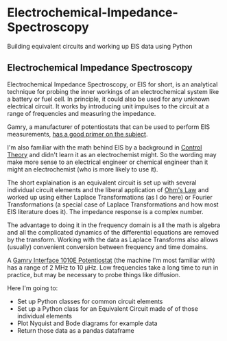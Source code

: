 # Electrochemical-Impedance-Spectroscopy
Building equivalent circuits and working up EIS data using Python

## Electrochemical Impedance Spectroscopy

Electrochemical Impedance Spectroscopy, or EIS for short, is an analytical technique for probing the inner workings of an electrochemical system like a battery or fuel cell. In principle, it could also be used for any unknown electrical circuit. It works by introducing unit impulses to the circuit at a range of frequencies and measuring the impedance.

Gamry, a manufacturer of potentiostats that can be used to perform EIS measurements, [has a good primer on the subject](https://www.gamry.com/application-notes/EIS/basics-of-electrochemical-impedance-spectroscopy/).

I'm also familiar with the math behind EIS by a background in [Control Theory](https://en.wikipedia.org/wiki/Control_theory) and didn't learn it as an electrochemist might. So the wording may make more sense to an electrical engineer or chemical engineer than it might an electrochemist (who is more likely to use it).

The short explaination is an equivalent circuit is set up with several individual circuit elements and the liberal application of [Ohm's Law](https://en.wikipedia.org/wiki/Ohm%27s_law) and worked up using either Laplace Transformations (as I do here) or Fourier Transformations (a special case of Laplace Transformations and how most EIS literature does it). The impedance response is a complex number.

The advantage to doing it in the frequency domain is all the math is algebra and all the complicated dynamics of the differential equations are removed by the transform. Working with the data as Laplace Transforms also allows (usually) convenient conversion between frequency and time domains.

A [Gamry Interface 1010E Potentiostat](https://www.gamry.com/potentiostats/interface-1010e-potentiostat/) (the machine I'm most familiar with) has a range of 2 MHz to 10 μHz. Low frequencies take a long time to run in practice, but may be necessary to probe things like diffusion. 

Here I'm going to: 
* Set up Python classes for common circuit elements
* Set up a Python class for an Equivalent Circuit made of of those individual elements
* Plot Nyquist and Bode diagrams for example data
* Return those data as a pandas dataframe
